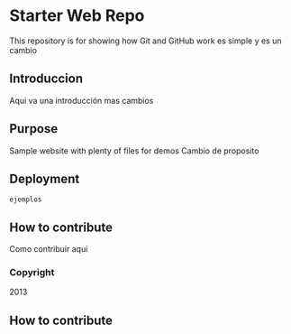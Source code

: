 # Starter Web Repo

This repository is for showing how Git and GitHub work
es simple y es un cambio

## Introduccion
Aqui va una introducción
mas cambios

## Purpose

Sample website with plenty of files for demos
Cambio de proposito

## Deployment
	ejemplos
## How to contribute
Como contribuir aqui

### Copyright
2013

## How to contribute